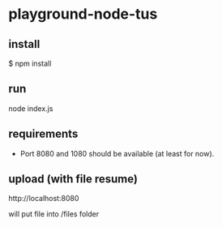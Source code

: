 # playground-node-tus

## install

$ npm install

## run

node index.js

## requirements

- Port 8080 and 1080 should be available (at least for now).

## upload (with file resume)

http://localhost:8080

will put file into /files folder
